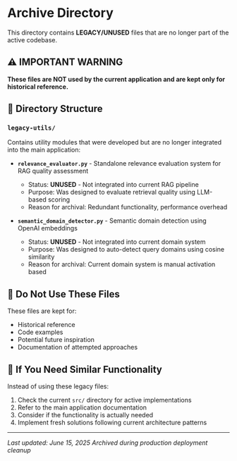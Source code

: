 # Archive Directory

This directory contains **LEGACY/UNUSED** files that are no longer part of the active codebase.

## ⚠️ **IMPORTANT WARNING**
**These files are NOT used by the current application and are kept only for historical reference.**

## 📁 Directory Structure

### `legacy-utils/` 
Contains utility modules that were developed but are no longer integrated into the main application:

- **`relevance_evaluator.py`** - Standalone relevance evaluation system for RAG quality assessment
  - Status: **UNUSED** - Not integrated into current RAG pipeline
  - Purpose: Was designed to evaluate retrieval quality using LLM-based scoring
  - Reason for archival: Redundant functionality, performance overhead

- **`semantic_domain_detector.py`** - Semantic domain detection using OpenAI embeddings  
  - Status: **UNUSED** - Not integrated into current domain system
  - Purpose: Was designed to auto-detect query domains using cosine similarity
  - Reason for archival: Current domain system is manual activation based

## 🚫 **Do Not Use These Files**

These files are kept for:
- Historical reference
- Code examples
- Potential future inspiration
- Documentation of attempted approaches

## 🔄 **If You Need Similar Functionality**

Instead of using these legacy files:
1. Check the current `src/` directory for active implementations
2. Refer to the main application documentation
3. Consider if the functionality is actually needed
4. Implement fresh solutions following current architecture patterns

---
*Last updated: June 15, 2025*
*Archived during production deployment cleanup* 